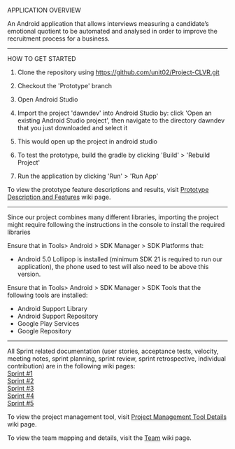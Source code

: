 APPLICATION OVERVIEW 

An Android application that allows interviews measuring a candidate’s emotional quotient to be automated and analysed in order to improve the recruitment process for a business.

-----

HOW TO GET STARTED

1) Clone the repository using https://github.com/unit02/Project-CLVR.git

2) Checkout the 'Prototype' branch

3) Open Android Studio 

4) Import the project 'dawndev' into Android Studio by: click 'Open an existing Android Studio project', then navigate to the directory dawndev that you just downloaded and select it 

5) This would open up the project in android studio

6) To test the prototype, build the gradle by clicking 'Build' > 'Rebuild Project' 

7) Run the application by clicking 'Run' > 'Run App'
 
To view the prototype feature descriptions and results, visit [Prototype Description and Features](https://github.com/unit02/Project-CLVR/wiki/Prototype-Description-and-Features) wiki page.

---- 

Since our project combines many different libraries, importing the project might require following the instructions in the console to install the required libraries  

Ensure that in Tools> Android > SDK Manager > SDK Platforms that: 
* Android 5.0 Lollipop is installed (minimum SDK 21 is required to run our application), the phone used to test will also need to be above this version. 

Ensure that in Tools> Android > SDK Manager > SDK Tools that the following tools are installed: 
* Android Support Library
* Android Support Repository
* Google Play Services
* Google Repository  

----

All Sprint related documentation (user stories, acceptance tests, velocity, meeting notes, sprint planning, sprint review, sprint retrospective, individual contribution) are in the following wiki pages:  
[Sprint #1](https://github.com/unit02/Project-CLVR/wiki/Sprint-%231)<br>
[Sprint #2](https://github.com/unit02/Project-CLVR/wiki/Sprint-%232)<br>
[Sprint #3](https://github.com/unit02/Project-CLVR/wiki/Sprint-%233)<br>
[Sprint #4](https://github.com/unit02/Project-CLVR/wiki/Sprint-%234)<br>
[Sprint #5](https://github.com/unit02/Project-CLVR/wiki/Sprint-%235)<br>

To view the project management tool, visit [Project Management Tool Details](https://github.com/unit02/Project-CLVR/wiki/Project-Management-Tool-Details)<br>
 wiki page.

To view the team mapping and details, visit the [Team](https://github.com/unit02/Project-CLVR/wiki/Team) wiki page. 
